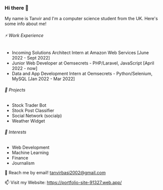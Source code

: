 ### Hi there :wave:

My name is Tanvir and I'm a computer science student from the UK. Here's some info about me!

###### :zap: Work Experience
- Incoming Solutions Architect Intern at Amazon Web Services [June 2022 - Sept 2022]
- Junior Web Developer at Oemsecrets - PHP/Laravel, JavaScript  [April 2022 - now]
- Data and App Development Intern at Oemsecrets - Python/Selenium, MySQL [Jan 2022 - Mar 2022]


###### :telescope: Projects
- Stock Trader Bot
- Stock Post Classifier
- Social Network (socialp)
- Weather Widget

###### :seedling: Interests
- Web Development
- Machine Learning 
- Finance
- Journalism

:speech_balloon: Reach me by email! tanvirbasi2002@gmail.com

:mailbox: Visit my Website: https://portfolio-site-91327.web.app/
